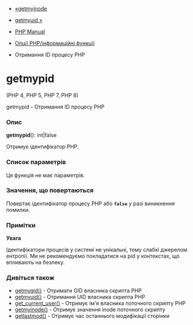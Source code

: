 - [«getmyinode](function.getmyinode.md)
- [getmyuid »](function.getmyuid.md)

- [PHP Manual](index.md)
- [Опції PHP/інформаційні функції](ref.info.md)
- Отримання ID процесу PHP

# getmypid

(PHP 4, PHP 5, PHP 7, PHP 8)

getmypid - Отримання ID процесу PHP

### Опис

**getmypid**(): int\|false

Отримує ідентифікатор PHP.

### Список параметрів

Ця функція не має параметрів.

### Значення, що повертаються

Повертає ідентифікатор процесу PHP або **`false`** у разі
виникнення помилки.

### Примітки

**Увага**

Ідентифікатори процесів у системі не унікальні, тому слабкі
джерелом ентропії. Ми не рекомендуємо покладатися на pid у контекстах,
що впливають на безпеку.

### Дивіться також

- [getmygid()](function.getmygid.md) - Отримати GID власника
скрипта PHP
- [getmyuid()](function.getmyuid.md) - Отримання UID власника
скрипта PHP
- [get_current_user()](function.get-current-user.md) - Отримує ім'я
власника поточного скрипту PHP
- [getmyinode()](function.getmyinode.md) - Отримує значення inode
поточного скрипту
- [getlastmod()](function.getlastmod.md) - Отримує час останнього
модифікації сторінки
